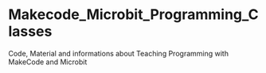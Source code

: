 # Makecode_Microbit_Programming_Classes
Code, Material and informations about Teaching Programming with MakeCode and Microbit
